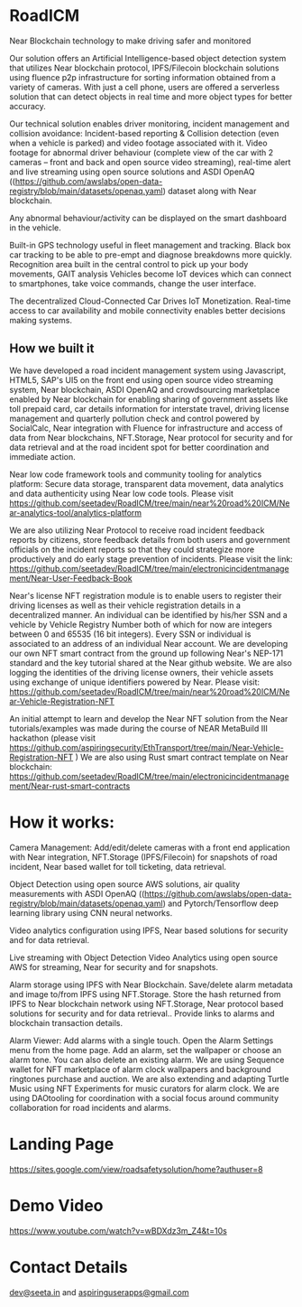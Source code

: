 # RoadICM
Near Blockchain technology to make driving safer and monitored 

Our solution offers an Artificial Intelligence-based object detection system that utilizes Near blockchain protocol, IPFS/Filecoin blockchain solutions using fluence p2p infrastructure for sorting information obtained from a variety of cameras. With just a cell phone, users are offered a serverless solution that can detect objects in real time and more object types for better accuracy. 

Our technical solution enables driver monitoring, incident management and collision avoidance: Incident-based reporting & Collision detection (even when a vehicle is parked) and video footage associated with it. Video footage for abnormal driver behaviour (complete view of the car with 2 cameras – front and back and open source video streaming), real-time alert and live streaming using open source solutions and ASDI OpenAQ ((https://github.com/awslabs/open-data-registry/blob/main/datasets/openaq.yaml) dataset along with Near blockchain.

Any abnormal behaviour/activity can be displayed on the smart dashboard in the vehicle.

Built-in GPS technology useful in fleet management and tracking. Black box car tracking to be able to pre-empt and diagnose breakdowns more quickly. Recognition area built in the central control to pick up your body movements, GAIT analysis Vehicles become IoT devices which can connect to smartphones, take voice commands, change the user interface.

The decentralized Cloud-Connected Car Drives IoT Monetization. Real-time access to car availability and mobile connectivity enables better decisions making systems.


## How we built it

We have developed a road incident management system using Javascript, HTML5, SAP's UI5 on the front end using open source video streaming system, Near blockchain, ASDI OpenAQ and crowdsourcing marketplace enabled by Near blockchain for enabling sharing of government assets like toll prepaid card, car details information for interstate travel, driving license management and quarterly pollution check and control powered by SocialCalc, Near integration with Fluence for infrastructure and access of data from Near blockchains, NFT.Storage, Near protocol for security and for data retrieval and at the road incident spot for better coordination and immediate action.

Near low code framework tools and community tooling for analytics platform: Secure data storage, transparent data movement, data analytics and data authenticity using Near low code tools. Please visit https://github.com/seetadev/RoadICM/tree/main/near%20road%20ICM/Near-analytics-tool/analytics-platform

We are also utilizing Near Protocol to receive road incident feedback reports by citizens, store feedback details from both users and government officials on the incident reports so that they could strategize more productively and do early stage prevention of incidents. Please visit the link: https://github.com/seetadev/RoadICM/tree/main/electronicincidentmanagement/Near-User-Feedback-Book

Near's license NFT registration module is to enable users to register their driving licenses as well as their vehicle registration details in a decentralized manner. An individual can be identified by his/her SSN and a vehicle by Vehicle Registry Number both of which for now are integers between 0 and 65535 (16 bit integers). Every SSN or individual is associated to an address of an individual Near account. We are developing our own NFT smart contract from the ground up following Near's NEP-171 standard and the key tutorial shared at the Near github website. We are also logging the identities of the driving license owners, their vehicle assets using exchange of unique identifiers powered by Near. Please visit: https://github.com/seetadev/RoadICM/tree/main/near%20road%20ICM/Near-Vehicle-Registration-NFT 

An initial attempt to learn and develop the Near NFT solution from the Near tutorials/examples was made during the course of NEAR MetaBuild III hackathon  (please visit https://github.com/aspiringsecurity/EthTransport/tree/main/Near-Vehicle-Registration-NFT ) We are also using Rust smart contract template on Near blockchain: https://github.com/seetadev/RoadICM/tree/main/electronicincidentmanagement/Near-rust-smart-contracts


# How it works:

Camera Management: Add/edit/delete cameras with a front end application with Near integration, NFT.Storage (IPFS/Filecoin) for snapshots of road incident, Near based wallet for toll ticketing, data retrieval.

Object Detection using open source AWS solutions, air quality measurements with ASDI OpenAQ ((https://github.com/awslabs/open-data-registry/blob/main/datasets/openaq.yaml) and Pytorch/Tensorflow deep learning library using CNN neural networks.

Video analytics configuration using IPFS, Near based solutions for security and  for data retrieval.

Live streaming with Object Detection Video Analytics using open source AWS for streaming, Near for security and for snapshots.

Alarm storage using IPFS with Near Blockchain. Save/delete alarm metadata and image to/from IPFS using NFT.Storage. Store the hash returned from IPFS to Near blockchain network using NFT.Storage, Near protocol based solutions for security and for data retrieval.. Provide links to alarms and blockchain transaction details.

Alarm Viewer: Add alarms with a single touch. Open the Alarm Settings menu from the home page. Add an alarm, set the wallpaper or choose an alarm tone. You can also delete an existing alarm. We are using Sequence wallet for NFT marketplace of alarm clock wallpapers and background ringtones purchase and auction. We are also extending and adapting Turtle Music using NFT Experiments for music curators for alarm clock. We are using DAOtooling for coordination with a social focus around community collaboration for road incidents and alarms.


# Landing Page

https://sites.google.com/view/roadsafetysolution/home?authuser=8


# Demo Video

https://www.youtube.com/watch?v=wBDXdz3m_Z4&t=10s


# Contact Details

dev@seeta.in and aspiringuserapps@gmail.com


